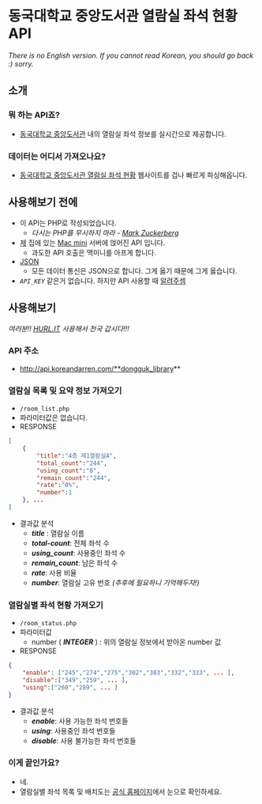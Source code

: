 # 동국대학교 중앙도서관 열람실 좌석 현황 API
_There is no English version. If you cannot read Korean, you should go back :) sorry._

## 소개
### 뭐 하는 API죠?
* [동국대학교 중앙도서관](http://map.naver.com/local/siteview.nhn?code=11592555) 내의 열람실 좌석 정보를 실시간으로 제공합니다.

### 데이터는 어디서 가져오나요?
* [동국대학교 중앙도서관 열람실 좌석 현황](http://210.94.200.151/EZ5500/SEAT/RoomStatus.aspx) 웹사이트를 겁나 빠르게 파싱해옵니다.

## 사용해보기 전에
* 이 API는 PHP로 작성되었습니다.
	* *다시는 PHP를 무시하지 마라 - [Mark Zuckerberg](https://en.wikipedia.org/wiki/Mark_Zuckerberg)*
* [제](http://koreandarren.com) 집에 있는 [Mac mini](http://www.apple.com/shop/buy-mac/mac-mini) 서버에 얹어진 API 입니다.
	* 과도한 API 호출은 맥미니를 아프게 합니다.
* [JSON](http://json.org/json-ko.html)
	* 모든 데이터 통신은 JSON으로 합니다. 그게 옳기 때문에 그게 옳습니다.
* *`API_KEY`* 같은거 없습니다. 하지만 API 사용할 때 [알려주셈](mailto:koreandarren@gmail.com)

## 사용해보기
*여러분!! [HURL.IT](https://www.hurl.it) 사용해서 천국 갑시다!!!*

### API 주소
* http://api.koreandarren.com/**dongguk_library**

### 열람실 목록 및 요약 정보 가져오기
* `/room_list.php`
* 파라미터값은 없습니다.
* RESPONSE

```json
[
    {
    	"title":"4층 제1열람실A",
    	"total_count":"244",
    	"using_count":"0",
    	"remain_count":"244",
    	"rate":"0%",
    	"number":1
    }, ...
]
```

* 결과값 분석
	* ***title***	: 열람실 이름
	* ***total-count***: 전체 좌석 수
	* ***using_count***: 사용중인 좌석 수
	* ***remain_count***: 남은 좌석 수
	* ***rate***: 사용 비율
	* ***number***: 열람실 고유 번호 _(추후에 필요하니 기억해두자!)_

### 열람실별 좌석 현황 가져오기
* `/room_status.php`
* 파라미터값
	* number	( ***INTEGER*** ) : 위의 열람실 정보에서 받아온 number 값
* RESPONSE

```json
{
	"enable": ["245","274","275","302","303","332","333", ... ],
	"disable":["349","259", ... ],
	"using":["260","289", ... ]
}
```

* 결과값 분석
	* ***enable***: 사용 가능한 좌석 번호들
	* ***using***: 사용중인 좌석 번호들
	* ***disable***: 사용 불가능한 좌석 번호들

### 이게 끝인가요?
* 네.
* 열람실별 좌석 목록 및 배치도는 [공식 홈페이지]((http://210.94.200.151/EZ5500/SEAT/RoomStatus.aspx))에서 눈으로 확인하세요.